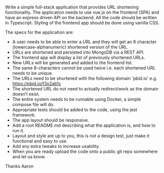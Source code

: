 Write a simple full-stack application that provides URL shortening functionality. The application needs to use vue.js on the frontend (SPA) and have an express driven API on the backend. All the code should be written in Typescript. Styling of the frontend app should be done using vanilla CSS.

The specs for the application are:
- A user needs to be able to enter a URL and they will get an 8 character (lowercase-alphanumeric) shortened version of the URL.
- URLs are shortened and persisted into MongoDB via a REST API.
- The frontend app will display a list of previously shortened URLs.
- New URLs will be generated and added to the frontend list.
- The same 8-characters cannot be used twice i.e. each shortened URL needs to be unique.
- The URLs need to be shortened with the following domain 'pbid.io' e.g. https://pbid.io/f3x2ab1c
- The shortened URL do not need to actually redirect/work as the domain doesn’t exist.
- The entire system needs to be runnable using Docker, a simple compose file will do.
- Appropriate tests should be added to the code, using the jest framework.
- The app layout should be responsive.
- Add a root README.md describing what the application is, and how to run it.
- Layout and style are up to you, this is not a design test, just make it functional and easy to use.
- Add any extra tweaks to increase usability.
- When you are ready upload the code onto a public git repo somewhere and let us know.

Thanks
Aaron